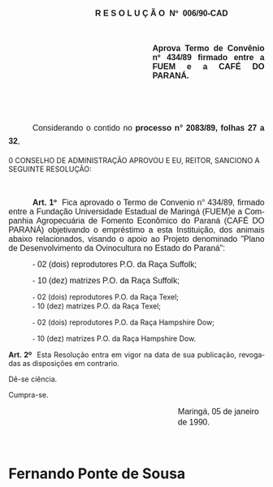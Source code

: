 <body lang=PT-BR style='tab-interval:35.45pt'>

<div class=Section1>

<p class=MsoNormal style='margin-left:127.8pt'><b style='mso-bidi-font-weight:
normal'><span style='font-size:12.0pt;mso-bidi-font-size:10.0pt;font-family:
Arial'>R E S O L U Ç Ã O<span style="mso-spacerun: yes">  </span>Nº<span
style="mso-spacerun: yes">  </span>006/90-CAD<o:p></o:p></span></b></p>

<p class=MsoNormal style='text-align:justify;line-height:17.4pt'><b
style='mso-bidi-font-weight:normal'><span style='font-size:12.0pt;mso-bidi-font-size:
10.0pt;font-family:Arial'><![if !supportEmptyParas]>&nbsp;<![endif]><o:p></o:p></span></b></p>

<p class=MsoNormal style='margin-left:212.65pt;text-align:justify'><b
style='mso-bidi-font-weight:normal'><span style='font-size:12.0pt;mso-bidi-font-size:
10.0pt;font-family:Arial'>Aprova Termo de Convênio nº 434/89 firmado entre a
FUEM e a CAFÉ DO PARANÁ.<o:p></o:p></span></b></p>

<p class=MsoNormal><span style='font-size:12.0pt;mso-bidi-font-size:10.0pt;
font-family:Arial'><![if !supportEmptyParas]>&nbsp;<![endif]><o:p></o:p></span></p>

<p class=MsoNormal style='line-height:150%'><span style='font-size:12.0pt;
mso-bidi-font-size:10.0pt;font-family:Arial'><![if !supportEmptyParas]>&nbsp;<![endif]><o:p></o:p></span></p>

<p class=MsoNormal style='margin-bottom:12.6pt;text-align:justify;text-indent:
35.45pt;line-height:19.2pt'><span style='font-size:12.0pt;mso-bidi-font-size:
10.0pt;font-family:Arial'>Considerando o contido no <b>processo n° 2083/89,
folhas 27 a 32</b>,<o:p></o:p></span></p>

<p class=MsoBodyTextIndent2>0 CONSELHO DE ADMINISTRAÇÃO APROVOU E EU, REITOR,
SANCIONO A SEGUINTE RESOLUÇÃO:</p>

<p class=MsoNormal style='line-height:150%'><span style='font-size:12.0pt;
mso-bidi-font-size:10.0pt;font-family:Arial'><![if !supportEmptyParas]>&nbsp;<![endif]><o:p></o:p></span></p>

<p class=MsoNormal style='text-align:justify;text-indent:35.45pt'><b><span
style='font-size:12.0pt;mso-bidi-font-size:10.0pt;font-family:Arial'>Art. 1º</span></b><span
style='font-size:12.0pt;mso-bidi-font-size:10.0pt;font-family:Arial'><span
style="mso-spacerun: yes">  </span>Fica aprovado o Termo de Convenio n° 434/89,
firmado entre a Fundação Universidade Estadual de Maringá (FUEM)e a Companhia
Agropecuária de Fomento Econômico do Paraná (CAFÉ DO PARANÁ) objetivando o
empréstimo a esta Instituição, dos animais abaixo relacionados, visando o apoio
ao Projeto denominado &quot;Plano de Desenvolvimento da Ovinocultura no Estado
do Paraná&quot;:<o:p></o:p></span></p>

<p class=MsoNormal style='margin-left:129.6pt;text-align:justify;text-indent:
-94.15pt'><span style='font-size:12.0pt;mso-bidi-font-size:10.0pt;font-family:
Arial'>- 02 (dois) reprodutores P.O. da Raça Suffolk;<o:p></o:p></span></p>

<p class=MsoNormal style='text-align:justify;text-indent:35.45pt'><span
style='font-size:12.0pt;mso-bidi-font-size:10.0pt;font-family:Arial'>- 10 (dez)
matrizes P.O. da Raça Suffolk;<o:p></o:p></span></p>

<p class=MsoBlockText style='margin-top:0cm;margin-right:2.45pt;margin-bottom:
0cm;margin-left:42.55pt;margin-bottom:.0001pt;text-align:justify;text-indent:
-7.1pt;line-height:normal;mso-list:l0 level1 lfo1'><![if !supportLists]><span
style='font-family:"Times New Roman"'>-<span style='font:7.0pt "Times New Roman"'>&nbsp;
</span></span><![endif]>02 (dois) reprodutores P.O. da Raça Texel;</p>

<p class=MsoBlockText style='margin-top:0cm;margin-right:2.45pt;margin-bottom:
0cm;margin-left:42.55pt;margin-bottom:.0001pt;text-align:justify;text-indent:
-7.1pt;line-height:normal;mso-list:l0 level1 lfo1'><![if !supportLists]><span
style='font-family:"Times New Roman"'>-<span style='font:7.0pt "Times New Roman"'>&nbsp;
</span></span><![endif]>10 (dez) matrizes P.O. da Raça Texel;</p>

<p class=MsoBodyTextIndent style='margin-left:42.55pt;text-align:justify;
text-indent:-7.1pt;line-height:normal;mso-list:l0 level1 lfo1'><![if !supportLists]><span
style='font-family:"Times New Roman"'>-<span style='font:7.0pt "Times New Roman"'>&nbsp;
</span></span><![endif]>02 (dois) reprodutores P.O. da Raça Hampshire Dow;</p>

<p class=MsoBodyTextIndent style='margin-left:42.55pt;text-align:justify;
text-indent:-7.1pt;line-height:normal;mso-list:l0 level1 lfo1'><![if !supportLists]><span
style='font-family:"Times New Roman"'>-<span style='font:7.0pt "Times New Roman"'>&nbsp;
</span></span><![endif]>10 (dez) matrizes P.O. da Raça Hampshire Dow.</p>

<p class=MsoBodyTextIndent style='text-align:justify'><b>Art. 2º</b><span
style="mso-spacerun: yes">  </span>Esta Resolução entra em vigor na data de sua
publicação, revogadas as disposições em contrario. </p>

<p class=MsoBodyTextIndent>Dê-se ciência.</p>

<p class=MsoBodyTextIndent>Cumpra-se.</p>

<p class=MsoNormal style='margin-left:250.2pt;line-height:150%'><span
style='font-size:12.0pt;mso-bidi-font-size:10.0pt;font-family:Arial'>Maringá,
05 de janeiro de 1990.<o:p></o:p></span></p>

<p class=MsoNormal style='margin-left:250.2pt;line-height:150%'><span
style='font-size:12.0pt;mso-bidi-font-size:10.0pt;font-family:Arial'><![if !supportEmptyParas]>&nbsp;<![endif]><o:p></o:p></span></p>

<h1>Fernando Ponte de Sousa</h1>

</div>

</body>
